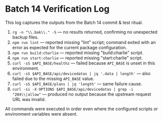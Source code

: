 # Batch 14 Verification Log

This log captures the outputs from the Batch 14 commit & test ritual.

1. `rg -n "\\.bak\\." -S` — no results returned, confirming no unexpected backup files.
2. `npm run lint` — reported missing "lint" script; command exited with an error as expected for the current package configuration.
3. `npm run build:charlie` — reported missing "build:charlie" script.
4. `npm run start:charlie` — reported missing "start:charlie" script.
5. `curl -sS $API_BASE/healthz` — failed because `API_BASE` is unset in this environment.
6. `curl -sS $API_BASE/api/devicedatas | jq '.data | length'` — also failed due to the missing `API_BASE` value.
7. `curl -sS $API_BASE/plans | jq 'length'` — same failure cause.
8. `curl -si -X OPTIONS $API_BASE/api/devicedatas | grep -i "204\\|allow"` — produced no output because the upstream request URL was invalid.

All commands were executed in order even where the configured scripts or environment variables were absent.
